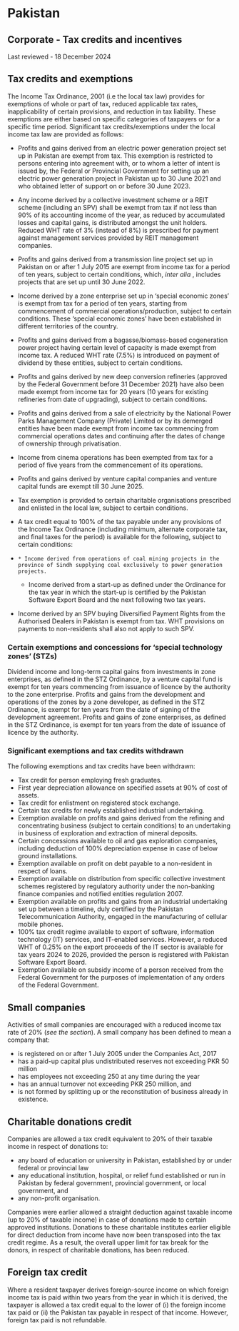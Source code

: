 # Pakistan
## Corporate - Tax credits and incentives
Last reviewed - 18 December 2024
## Tax credits and exemptions
The Income Tax Ordinance, 2001 (i.e the local tax law) provides for exemptions of whole or part of tax, reduced applicable tax rates, inapplicability of certain provisions, and reduction in tax liability. These exemptions are either based on specific categories of taxpayers or for a specific time period.
Significant tax credits/exemptions under the local income tax law are provided as follows:
  * Profits and gains derived from an electric power generation project set up in Pakistan are exempt from tax. This exemption is restricted to persons entering into agreement with, or to whom a letter of intent is issued by, the Federal or Provincial Government for setting up an electric power generation project in Pakistan up to 30 June 2021 and who obtained letter of support on or before 30 June 2023.
  * Any income derived by a collective investment scheme or a REIT scheme (including an SPV) shall be exempt from tax if not less than 90% of its accounting income of the year, as reduced by accumulated losses and capital gains, is distributed amongst the unit holders. Reduced WHT rate of 3% (instead of 8%) is prescribed for payment against management services provided by REIT management companies.
  * Profits and gains derived from a transmission line project set up in Pakistan on or after 1 July 2015 are exempt from income tax for a period of ten years, subject to certain conditions, which, _inter_ _alia_ , includes projects that are set up until 30 June 2022.
  * Income derived by a zone enterprise set up in ‘special economic zones’ is exempt from tax for a period of ten years, starting from commencement of commercial operations/production, subject to certain conditions. These ‘special economic zones’ have been established in different territories of the country.
  * Profits and gains derived from a bagasse/biomass-based cogeneration power project having certain level of capacity is made exempt from income tax. A reduced WHT rate (7.5%) is introduced on payment of dividend by these entities, subject to certain conditions.
  * Profits and gains derived by new deep conversion refineries (approved by the Federal Government before 31 December 2021) have also been made exempt from income tax for 20 years (10 years for existing refineries from date of upgrading), subject to certain conditions.
  * Profits and gains derived from a sale of electricity by the National Power Parks Management Company (Private) Limited or by its demerged entities have been made exempt from income tax commencing from commercial operations dates and continuing after the dates of change of ownership through privatisation.
  * Income from cinema operations has been exempted from tax for a period of five years from the commencement of its operations.
  * Profits and gains derived by venture capital companies and venture capital funds are exempt till 30 June 2025.
  * Tax exemption is provided to certain charitable organisations prescribed and enlisted in the local law, subject to certain conditions.
  * A tax credit equal to 100% of the tax payable under any provisions of the Income Tax Ordinance (including minimum, alternate corporate tax, and final taxes for the period) is available for the following, subject to certain conditions: 


  *     * Income derived from operations of coal mining projects in the province of Sindh supplying coal exclusively to power generation projects.
    * Income derived from a start-up as defined under the Ordinance for the tax year in which the start-up is certified by the Pakistan Software Export Board and the next following two tax years.
  * Income derived by an SPV buying Diversified Payment Rights from the Authorised Dealers in Pakistan is exempt from tax. WHT provisions on payments to non-residents shall also not apply to such SPV.


### Certain exemptions and concessions for ‘special technology zones’ (STZs)
Dividend income and long-term capital gains from investments in zone enterprises, as defined in the STZ Ordinance, by a venture capital fund is exempt for ten years commencing from issuance of licence by the authority to the zone enterprise.
Profits and gains from the development and operations of the zones by a zone developer, as defined in the STZ Ordinance, is exempt for ten years from the date of signing of the development agreement.
Profits and gains of zone enterprises, as defined in the STZ Ordinance, is exempt for ten years from the date of issuance of licence by the authority.
### Significant exemptions and tax credits withdrawn
The following exemptions and tax credits have been withdrawn:
  * Tax credit for person employing fresh graduates.
  * First year depreciation allowance on specified assets at 90% of cost of assets.
  * Tax credit for enlistment on registered stock exchange.
  * Certain tax credits for newly established industrial undertaking.
  * Exemption available on profits and gains derived from the refining and concentrating business (subject to certain conditions) to an undertaking in business of exploration and extraction of mineral deposits.
  * Certain concessions available to oil and gas exploration companies, including deduction of 100% depreciation expense in case of below ground installations.
  * Exemption available on profit on debt payable to a non-resident in respect of loans.
  * Exemption available on distribution from specific collective investment schemes registered by regulatory authority under the non-banking finance companies and notified entities regulation 2007.
  * Exemption available on profits and gains from an industrial undertaking set up between a timeline, duly certified by the Pakistan Telecommunication Authority, engaged in the manufacturing of cellular mobile phones.
  * 100% tax credit regime available to export of software, information technology (IT) services, and IT-enabled services. However, a reduced WHT of 0.25% on the export proceeds of the IT sector is available for tax years 2024 to 2026, provided the person is registered with Pakistan Software Export Board.
  * Exemption available on subsidy income of a person received from the Federal Government for the purposes of implementation of any orders of the Federal Government.


## Small companies
Activities of small companies are encouraged with a reduced income tax rate of 20% (_see the section_).
A small company has been defined to mean a company that:
  * is registered on or after 1 July 2005 under the Companies Act, 2017
  * has a paid-up capital plus undistributed reserves not exceeding PKR 50 million
  * has employees not exceeding 250 at any time during the year
  * has an annual turnover not exceeding PKR 250 million, and
  * is not formed by splitting up or the reconstitution of business already in existence.


## Charitable donations credit
Companies are allowed a tax credit equivalent to 20% of their taxable income in respect of donations to:
  * any board of education or university in Pakistan, established by or under federal or provincial law
  * any educational institution, hospital, or relief fund established or run in Pakistan by federal government, provincial government, or local government, and
  * any non-profit organisation.


Companies were earlier allowed a straight deduction against taxable income (up to 20% of taxable income) in case of donations made to certain approved institutions. Donations to these charitable institutes earlier eligible for direct deduction from income have now been transposed into the tax credit regime. As a result, the overall upper limit for tax break for the donors, in respect of charitable donations, has been reduced.
## Foreign tax credit
Where a resident taxpayer derives foreign-source income on which foreign income tax is paid within two years from the year in which it is derived, the taxpayer is allowed a tax credit equal to the lower of (i) the foreign income tax paid or (ii) the Pakistan tax payable in respect of that income. However, foreign tax paid is not refundable.
